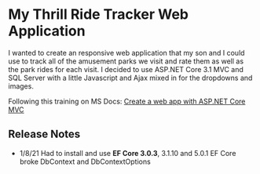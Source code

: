 # My Thrill Ride Tracker Web Application  
I wanted to create an responsive web application that my son and I could use to track all of the amusement parks we visit and rate them as well as the park rides for each visit. I decided to use ASP.NET Core 3.1 MVC and SQL Server with a little Javascript and Ajax mixed in for the dropdowns and images.  

Following this training on MS Docs: [Create a web app with ASP.NET Core MVC](https://docs.microsoft.com/en-us/aspnet/core/tutorials/first-mvc-app/?view=aspnetcore-3.1)  
## Release Notes
- 1/8/21 Had to install and use **EF Core 3.0.3**, 3.1.10 and 5.0.1 EF Core broke DbContext and DbContextOptions  

